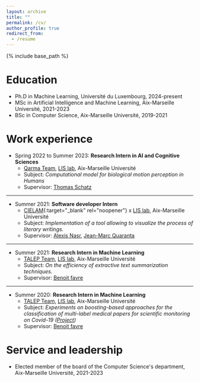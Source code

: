 ```yaml
---
layout: archive
title: ""
permalink: /cv/
author_profile: true
redirect_from:
  - /resume
---
```


{% include base_path %}

Education
======
* Ph.D in Machine Learning, Université du Luxembourg, 2024-present
* MSc in Artificial Intelligence and Machine Learning, Aix-Marseille Université, 2021-2023
* BSc in Computer Science, Aix-Marseille Université, 2019-2021

Work experience
======
* Spring 2022 to Summer 2023: **Research Intern in AI and Cognitive Sciences**
  * [Qarma Team](https://qarma.lis-lab.fr/), [LIS lab](https://www.lis-lab.fr/), Aix-Marseille Université
  * Subject: *Computational model for biological motion perception in Humans*
  * Supervisor: [Thomas Schatz](https://thomas.schatz.cogserver.net/)

---

* Summer 2021: **Software developer Intern**
  * [CIELAM](https://cielam.univ-amu.fr/){:target="_blank" rel="noopener"} x [LIS lab](https://www.lis-lab.fr/), Aix-Marseille Université
  * Subject: *Implementation of a tool allowing to visualize the process of literary writings.*
  * Supervisor: [Alexis Nasr](https://pageperso.lis-lab.fr/~alexis.nasr/), [Jean-Marc Quaranta](https://cielam.univ-amu.fr/membres/jean-marc-quaranta)

---

* Summer 2021: **Research Intern in Machine Learning**
  * [TALEP Team](https://talep.lis-lab.fr/), [LIS lab](https://www.lis-lab.fr/), Aix-Marseille Université
  * Subject: *On the efficiency of extractive text summarization techniques.*
  * Supervisor: [Benoit favre](https://pageperso.lis-lab.fr/benoit.favre/)

---

* Summer 2020: **Research Intern in Machine Learning**
  * [TALEP Team](https://talep.lis-lab.fr/), [LIS lab](https://www.lis-lab.fr/), Aix-Marseille Université
  * Subject: *Experiments on boosting-based approaches for the classification of multi-label medical papers for scientific monitoring on Covid-19 ([Project](https://bibliovid.org/))*
  * Supervisor: [Benoit favre](https://pageperso.lis-lab.fr/benoit.favre/)
  
<!-- Skills
======
* Skill 1
* Skill 2
  * Sub-skill 2.1
  * Sub-skill 2.2
  * Sub-skill 2.3
* Skill 3 -->

<!-- Publications
======
  <ul>{% for post in site.publications reversed %}
    {% include archive-single-cv.html %}
  {% endfor %}</ul>
  
Talks
======
  <ul>{% for post in site.talks reversed %}
    {% include archive-single-talk-cv.html  %}
  {% endfor %}</ul>
  
Teaching
======
  <ul>{% for post in site.teaching reversed %}
    {% include archive-single-cv.html %}
  {% endfor %}</ul>
   -->

Service and leadership
======
* Elected member of the board of the Computer Science's department, Aix-Marseille Université, 2021-2023
